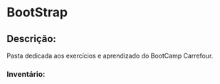 # BootStrap

## Descrição:
Pasta dedicada aos exercícios e aprendizado do BootCamp Carrefour.

### Inventário:




